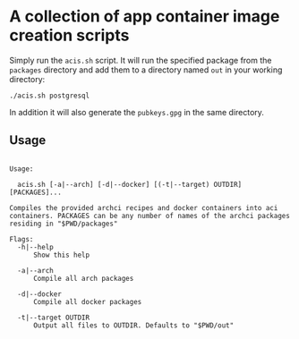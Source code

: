 # A collection of app container image creation scripts
Simply run the `acis.sh` script. It will run the specified package from the `packages` directory and add them to a directory named `out` in your working directory:

	./acis.sh postgresql

In addition it will also generate the `pubkeys.gpg` in the same directory.

## Usage
```

Usage:

  acis.sh [-a|--arch] [-d|--docker] [(-t|--target) OUTDIR] [PACKAGES]...

Compiles the provided archci recipes and docker containers into aci containers. PACKAGES can be any number of names of the archci packages residing in "$PWD/packages"

Flags:
  -h|--help
      Show this help

  -a|--arch
      Compile all arch packages

  -d|--docker
      Compile all docker packages

  -t|--target OUTDIR
      Output all files to OUTDIR. Defaults to "$PWD/out"

```
